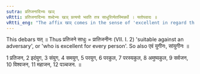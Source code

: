 ```yaml
---
sutra: प्रतिजनादिभ्यः खञ्
vRtti: प्रतिजनादिभ्यः शब्देभ्यः खञ् प्रत्ययो भवति तत्र साधुरित्येतस्मिन्नर्थे । यतोपवादः ॥
vRtti_eng: "The affix खञ् comes in the sense of 'excellent in regard thereto', after the word '_pratijana_' &c."
---
```

This debars यत् ॥ Thus प्रतिजने साधुः = प्रातिजनीनः (VII. I. 2) 'suitable against an adversary', or 'who is excellent for every person'. So also एवं युगीनः, सांयुगीनः ॥

1 प्रतिजन, 2 इदंयुग, 3 संयुग, 4 समयुग, 5 परयुग, 6 परकुल, 7 परस्यकुल, 8 अमुष्यकुल, 9 सर्वजन, 10 विश्वजन, 11 महाजन, 12 पञ्चजन. ॥
